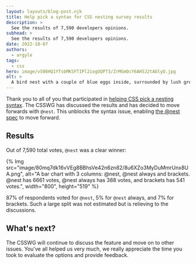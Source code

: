 ```yaml
---
layout: layouts/blog-post.njk
title: Help pick a syntax for CSS nesting survey results
description: >
  See the results of 7,590 developers opinions.
subhead: >
  See the results of 7,590 developers opinions.
date: 2022-10-07
authors:
  - argyle
tags:
  - css
hero: image/vS06HQ1YTsbMKSFTIPl2iogUQP73/ZrMGmOcY6AH5J2tAblyO.jpg
alt: >
  A bird nest with a couple of blue eggs inside, surrounded by lush greenery.
---
```


Thank you to all of you that participated in [helping CSS pick a nesting
syntax](/blog/help-css-nesting/). The CSSWG has discussed the results and has
decided to move forwards with `@nest`. This unblocks the syntax issue, enabling
[the @nest spec](https://www.w3.org/TR/css-nesting-1/) to move forward.

## Results

Out of 7,590 total votes, `@nest` was a clear winner:

{% Img src="image/80mq7dk16vVEg8BBhsVe42n6zn82/8u6XZo3MyDuMmrUnx8UA.png", alt="A
bar chart with 3 columns: @nest, @nest always and brackets. @nest has 6661
votes, @nest always has 388 votes, and brackets has 541 votes.", width="800",
height="519" %}

87% of respondents voted for `@nest`, 5% for `@nest` always, and 7% for
brackets. Such a large split was not estimated but is relieving to the
discussions.

## What's next?

The CSSWG will continue to discuss the feature and move on to other issues.
You've all helped us very much, we really appreciate the time you took to
evaluate the options and provide feedback.
